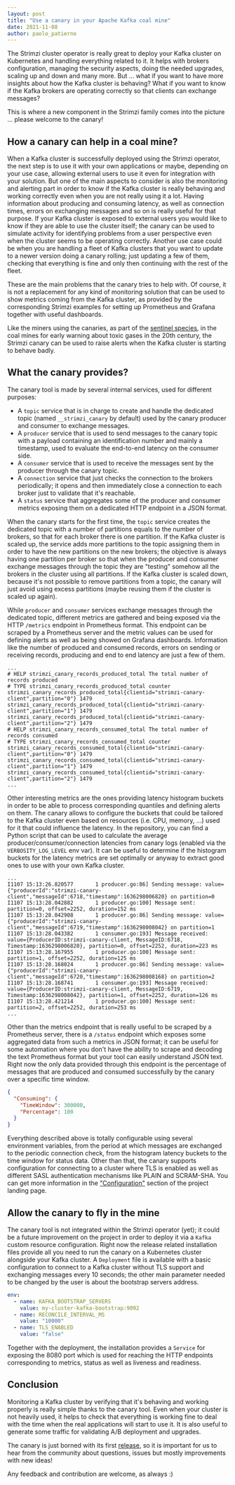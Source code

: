 ```yaml
---
layout: post
title: "Use a canary in your Apache Kafka coal mine"
date: 2021-11-08
author: paolo_patierno
---
```


The Strimzi cluster operator is really great to deploy your Kafka cluster on Kubernetes and handling everything related to it.
It helps with brokers configuration, managing the security aspects, doing the needed upgrades, scaling up and down and many more.
But ... what if you want to have more insights about how the Kafka cluster is behaving?
What if you want to know if the Kafka brokers are operating correctly so that clients can exchange messages?

This is where a new component in the Strimzi family comes into the picture ... please welcome to the canary!

<!--more-->

## How a canary can help in a coal mine?

When a Kafka cluster is successfully deployed using the Strimzi operator, the next step is to use it with your own applications or maybe, depending on your use case, allowing external users to use it even for integration with your solution.
But one of the main aspects to consider is also the monitoring and alerting part in order to know if the Kafka cluster is really behaving and working correctly even when you are not really using it a lot.
Having information about producing and consuming latency, as well as connection times, errors on exchanging messages and so on is really useful for that purpose.
If your Kafka cluster is exposed to external users you would like to know if they are able to use the cluster itself; the canary can be used to simulate activity for identifying problems from a user perspective even when the cluster seems to be operating correctly.
Another use case could be when you are handling a fleet of Kafka clusters that you want to update to a newer version doing a canary rolling; just updating a few of them, checking that everything is fine and only then continuing with the rest of the fleet.

These are the main problems that the canary tries to help with.
Of course, it is not a replacement for any kind of monitoring solution that can be used to show metrics coming from the Kafka cluster, as provided by the corresponding Strimzi examples for setting up Prometheus and Grafana together with useful dashboards.

Like the miners using the canaries, as part of the [sentinel species](https://en.wikipedia.org/wiki/Sentinel_species), in the coal mines for early warning about toxic gases in the 20th century, the Strimzi canary can be used to raise alerts when the Kafka cluster is starting to behave badly.

## What the canary provides?

The canary tool is made by several internal services, used for different purposes:

* A `topic` service that is in charge to create and handle the dedicated topic (named `__strimzi_canary` by default) used by the canary producer and consumer to exchange messages.
* A `producer` service that is used to send messages to the canary topic with a payload containing an identification number and mainly a timestamp, used to evaluate the end-to-end latency on the consumer side.
* A `consumer` service that is used to receive the messages sent by the producer through the canary topic.
* A `connection` service that just checks the connection to the brokers periodically; it opens and then immediately close a connection to each broker just to validate that it's reachable.
* A `status` service that aggregates some of the producer and consumer metrics exposing them on a dedicated HTTP endpoint in a JSON format.

When the canary starts for the first time, the `topic` service creates the dedicated topic with a number of partitions equals to the number of brokers, so that for each broker there is one partition.
If the Kafka cluster is scaled up, the service adds more partitions to the topic assigning them in order to have the new partitions on the new brokers; the objective is always having one partition per broker so that when the producer and consumer exchange messages through the topic they are "testing" somehow all the brokers in the cluster using all partitions.
If the Kafka cluster is scaled down, because it's not possible to remove partitions from a topic, the canary will just avoid using excess partitions (maybe reusing them if the cluster is scaled up again).

While `producer` and `consumer` services exchange messages through the dedicated topic, different metrics are gathered and being exposed via the HTTP `/metrics` endpoint in Prometheus format.
This endpoint can be scraped by a Prometheus server and the metric values can be used for defining alerts as well as being showed on Grafana dashboards.
Information like the number of produced and consumed records, errors on sending or receiving records, producing and end to end latency are just a few of them.

```
...
# HELP strimzi_canary_records_produced_total The total number of records produced
# TYPE strimzi_canary_records_produced_total counter
strimzi_canary_records_produced_total{clientid="strimzi-canary-client",partition="0"} 1479
strimzi_canary_records_produced_total{clientid="strimzi-canary-client",partition="1"} 1479
strimzi_canary_records_produced_total{clientid="strimzi-canary-client",partition="2"} 1479
# HELP strimzi_canary_records_consumed_total The total number of records consumed
# TYPE strimzi_canary_records_consumed_total counter
strimzi_canary_records_consumed_total{clientid="strimzi-canary-client",partition="0"} 1479
strimzi_canary_records_consumed_total{clientid="strimzi-canary-client",partition="1"} 1479
strimzi_canary_records_consumed_total{clientid="strimzi-canary-client",partition="2"} 1479
...
```

Other interesting metrics are the ones providing latency histogram buckets in order to be able to process corresponding quantiles and defining alerts on them.
The canary allows to configure the buckets that could be tailored to the Kafka cluster even based on resources (i.e. CPU, memory, ...) used for it that could influence the latency.
In the repository, you can find a Python script that can be used to calculate the average producer/consumer/connection latencies from canary logs (enabled via the `VERBOSITY_LOG_LEVEL` env var).
It can be useful to determine if the histogram buckets for the latency metrics are set optimally or anyway to extract good ones to use with your own Kafka cluster.

```
...
I1107 15:13:26.820577       1 producer.go:86] Sending message: value={"producerId":"strimzi-canary-client","messageId":6718,"timestamp":1636298006820} on partition=0
I1107 15:13:28.042882       1 producer.go:100] Message sent: partition=0, offset=2252, duration=152 ms
I1107 15:13:28.042908       1 producer.go:86] Sending message: value={"producerId":"strimzi-canary-client","messageId":6719,"timestamp":1636298008042} on partition=1
I1107 15:13:28.043382       1 consumer.go:193] Message received: value={ProducerID:strimzi-canary-client, MessageID:6718, Timestamp:1636298006820}, partition=0, offset=2252, duration=223 ms
I1107 15:13:28.167955       1 producer.go:100] Message sent: partition=1, offset=2252, duration=125 ms
I1107 15:13:28.168024       1 producer.go:86] Sending message: value={"producerId":"strimzi-canary-client","messageId":6720,"timestamp":1636298008168} on partition=2
I1107 15:13:28.168741       1 consumer.go:193] Message received: value={ProducerID:strimzi-canary-client, MessageID:6719, Timestamp:1636298008042}, partition=1, offset=2252, duration=126 ms
I1107 15:13:28.421214       1 producer.go:100] Message sent: partition=2, offset=2252, duration=253 ms
...
```

Other than the metrics endpoint that is really useful to be scraped by a Prometheus server, there is a `/status` endpoint which exposes some aggregated data from such a metrics in JSON format; it can be useful for some automation where you don't have the ability to scrape and decoding the text Prometheus format but your tool can easily understand JSON text.
Right now the only data provided through this endpoint is the percentage of messages that are produced and consumed successfully by the canary over a specific time window.

```json
{
  "Consuming": {
    "TimeWindow": 300000,
    "Percentage": 100
  }
}
```

Everything described above is totally configurable using several environment variables, from the period at which messages are exchanged to the periodic connection check, from the histogram latency buckets to the time window for status data.
Other than that, the canary supports configuration for connecting to a cluster where TLS is enabled as well as different SASL authentication mechanisms like PLAIN and SCRAM-SHA.
You can get more information in the ["Configuration"]((https://github.com/strimzi/strimzi-canary#configuration)) section of the project landing page.

## Allow the canary to fly in the mine

The canary tool is not integrated within the Strimzi operator (yet); it could be a future improvement on the project in order to deploy it via a `Kafka` custom resource configuration.
Right now the release related installation files provide all you need to run the canary on a Kubernetes cluster alongside your Kafka cluster.
A `Deployment` file is available with a basic configuration to connect to a Kafka cluster without TLS support and exchanging messages every 10 seconds; the other main parameter needed to be changed by the user is about the bootstrap servers address.

```yaml
env:
  - name: KAFKA_BOOTSTRAP_SERVERS
    value: my-cluster-kafka-bootstrap:9092
  - name: RECONCILE_INTERVAL_MS
    value: "10000"
  - name: TLS_ENABLED
    value: "false"
```

Together with the deployment, the installation provides a `Service` for exposing the 8080 port which is used for reaching the HTTP endpoints corresponding to metrics, status as well as liveness and readiness.

## Conclusion

Monitoring a Kafka cluster by verifying that it's behaving and working properly is really simple thanks to the canary tool.
Even when your cluster is not heavily used, it helps to check that everything is working fine to deal with the time when the real applications will start to use it.
It is also useful to generate some traffic for validating A/B deployment and upgrades.

The canary is just borned with its first [release](https://github.com/strimzi/strimzi-canary/releases), so it is important for us to hear from the community about questions, issues but mostly improvements with new ideas!

Any feedback and contribution are welcome, as always :)
